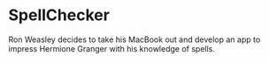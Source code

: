 # SpellChecker

Ron Weasley decides to take his MacBook out and develop an app to impress Hermione Granger with his knowledge of spells.
